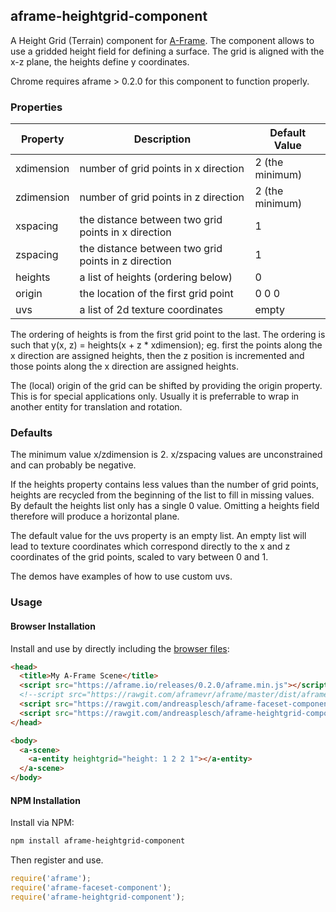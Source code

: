 ## aframe-heightgrid-component

A Height Grid (Terrain) component for [A-Frame](https://aframe.io). The component allows to use a gridded height field for defining a surface. The grid is aligned with the x-z plane, the heights define y coordinates.  

Chrome requires aframe > 0.2.0 for this component to function properly.

### Properties

| Property | Description | Default Value |
| -------- | ----------- | ------------- |
|    xdimension      |   number of grid points in x direction          |     2 (the minimum)          |
|    zdimension      |   number of grid points in z direction          |     2 (the minimum)        |
| xspacing | the distance between two grid points in x direction | 1 |
| zspacing | the distance between two grid points in z direction | 1 |
| heights | a list of heights (ordering below) | 0 |
| origin | the location of the first grid point | 0 0 0 |
| uvs | a list of 2d texture coordinates | empty |

The ordering of heights is from the first grid point to the last. The ordering is such that y(x, z) = heights(x + z * xdimension); eg. first the points along the x direction are assigned heights, then the z position is incremented and those points along the x direction are assigned heights.

The (local) origin of the grid can be shifted by providing the origin property. This is for special applications only. Usually it is preferrable to wrap in another entity for translation and rotation.

### Defaults

The minimum value x/zdimension is 2. x/zspacing values are unconstrained and can probably be negative.

If the heights property contains less values than the number of grid points, heights are recycled from the beginning of the list to fill in missing values. By default the heights list only has a single 0 value. Omitting a heights field therefore will produce a horizontal plane.

The default value for the uvs property is an empty list. An empty list will lead to texture coordinates which correspond directly to the x and z coordinates of the grid points, scaled to vary between 0 and 1.

The demos have examples of how to use custom uvs.

### Usage

#### Browser Installation

Install and use by directly including the [browser files](dist):

```html
<head>
  <title>My A-Frame Scene</title>
  <script src="https://aframe.io/releases/0.2.0/aframe.min.js"></script>
  <!--script src="https://rawgit.com/aframevr/aframe/master/dist/aframe.min.js"></script-->
  <script src="https://rawgit.com/andreasplesch/aframe-faceset-component/master/dist/aframe-faceset-component.min.js"></script>
  <script src="https://rawgit.com/andreasplesch/aframe-heightgrid-component/master/dist/aframe-heightgrid-component.min.js"></script>
</head>

<body>
  <a-scene>
    <a-entity heightgrid="height: 1 2 2 1"></a-entity>
  </a-scene>
</body>
```

#### NPM Installation

Install via NPM:

```bash
npm install aframe-heightgrid-component
```

Then register and use.

```js
require('aframe');
require('aframe-faceset-component');
require('aframe-heightgrid-component');
```
